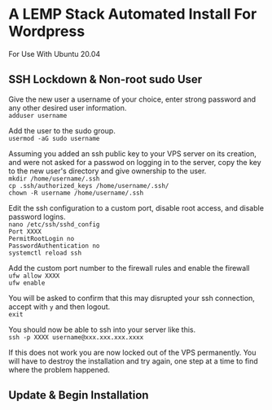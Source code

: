 <h1>A LEMP Stack Automated Install For Wordpress</h1>
<p>For Use With Ubuntu 20.04</p>
<h2>SSH Lockdown &amp; Non-root sudo User</h2>

Give the new user a username of your choice, enter strong password and any other desired user information.
<br>`adduser username`

Add the user to the sudo group.
<br>`usermod -aG sudo username`

Assuming you added an ssh public key to your VPS server on its creation, and were not asked for a passwod on logging in to the server, copy the key to the new user's directory and give ownership to the user.
<br>`mkdir /home/username/.ssh`
<br>`cp .ssh/authorized_keys /home/username/.ssh/`
<br>`chown -R username /home/username/.ssh`

Edit the ssh configuration to a custom port, disable root access, and disable password logins.
<br>`nano /etc/ssh/sshd_config`
<br>`Port XXXX`
<br>`PermitRootLogin no`
<br>`PasswordAuthentication no`
<br>`systemctl reload ssh`

Add the custom port number to the firewall rules and enable the firewall
<br>`ufw allow XXXX`
<br>`ufw enable`

You will be asked to confirm that this may disrupted your ssh connection, accept with `y` and then logout.
<br>`exit`

You should now be able to ssh into your server like this.
<br>`ssh -p XXXX username@xxx.xxx.xxx.xxxx`

If this does not work you are now locked out of the VPS permanently. You will have to destroy the installation and try again, one step at a time to find where the problem happened.

<h2>Update &amp; Begin Installation</h2>
